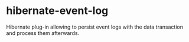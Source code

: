 # hibernate-event-log
Hibernate plug-in allowing to persist event logs with the data transaction and process them afterwards.
